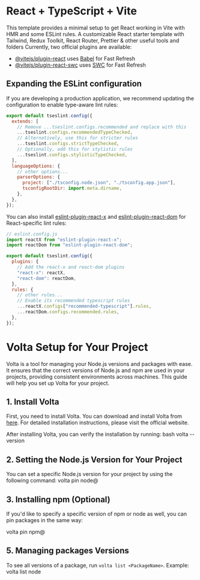 # React + TypeScript + Vite

This template provides a minimal setup to get React working in Vite with HMR and some ESLint rules.
A customizable React starter template with Tailwind, Redux Toolkit, React Router, Prettier & other useful tools and folders
Currently, two official plugins are available:

- [@vitejs/plugin-react](https://github.com/vitejs/vite-plugin-react/blob/main/packages/plugin-react/README.md) uses [Babel](https://babeljs.io/) for Fast Refresh
- [@vitejs/plugin-react-swc](https://github.com/vitejs/vite-plugin-react-swc) uses [SWC](https://swc.rs/) for Fast Refresh

## Expanding the ESLint configuration

If you are developing a production application, we recommend updating the configuration to enable type-aware lint rules:

```js
export default tseslint.config({
  extends: [
    // Remove ...tseslint.configs.recommended and replace with this
    ...tseslint.configs.recommendedTypeChecked,
    // Alternatively, use this for stricter rules
    ...tseslint.configs.strictTypeChecked,
    // Optionally, add this for stylistic rules
    ...tseslint.configs.stylisticTypeChecked,
  ],
  languageOptions: {
    // other options...
    parserOptions: {
      project: ["./tsconfig.node.json", "./tsconfig.app.json"],
      tsconfigRootDir: import.meta.dirname,
    },
  },
});
```

You can also install [eslint-plugin-react-x](https://github.com/Rel1cx/eslint-react/tree/main/packages/plugins/eslint-plugin-react-x) and [eslint-plugin-react-dom](https://github.com/Rel1cx/eslint-react/tree/main/packages/plugins/eslint-plugin-react-dom) for React-specific lint rules:

```js
// eslint.config.js
import reactX from "eslint-plugin-react-x";
import reactDom from "eslint-plugin-react-dom";

export default tseslint.config({
  plugins: {
    // Add the react-x and react-dom plugins
    "react-x": reactX,
    "react-dom": reactDom,
  },
  rules: {
    // other rules...
    // Enable its recommended typescript rules
    ...reactX.configs["recommended-typescript"].rules,
    ...reactDom.configs.recommended.rules,
  },
});
```

# Volta Setup for Your Project

Volta is a tool for managing your Node.js versions and packages with ease. It ensures that the correct versions of Node.js and npm are used in your projects, providing consistent environments across machines. This guide will help you set up Volta for your project.

## 1. Install Volta

First, you need to install Volta. You can download and install Volta from [here](https://volta.sh/). For detailed installation instructions, please visit the official website.

After installing Volta, you can verify the installation by running:
bash
volta --version

## 2. Setting the Node.js Version for Your Project

You can set a specific Node.js version for your project by using the following command:
volta pin node@<version>

## 3. Installing npm (Optional)

If you'd like to specify a specific version of npm or node as well, you can pin packages in the same way:

volta pin npm@<version>

## 5. Managing packages Versions

To see all versions of a package, run `volta list <PackageName>`.
Example: volta list node

```

```
